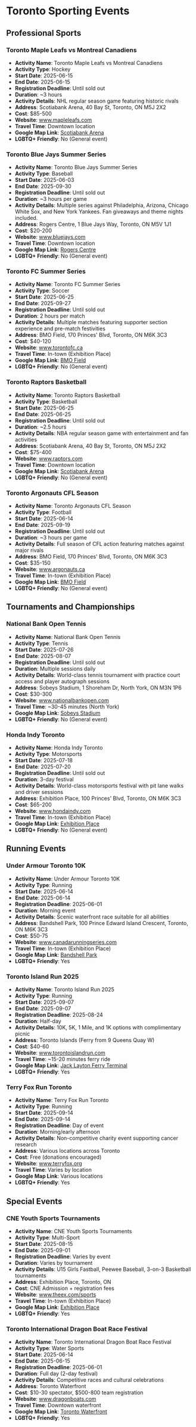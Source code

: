 # Toronto Sporting Events

## Professional Sports

### Toronto Maple Leafs vs Montreal Canadiens
- **Activity Name**: Toronto Maple Leafs vs Montreal Canadiens
- **Activity Type**: Hockey
- **Start Date**: 2025-06-15
- **End Date**: 2025-06-15
- **Registration Deadline**: Until sold out
- **Duration**: ~3 hours
- **Activity Details**: NHL regular season game featuring historic rivals
- **Address**: Scotiabank Arena, 40 Bay St, Toronto, ON M5J 2X2
- **Cost**: $85-500
- **Website**: www.mapleleafs.com
- **Travel Time**: Downtown location
- **Google Map Link**: [Scotiabank Arena](https://goo.gl/maps/SBA)
- **LGBTQ+ Friendly**: No (General event)

### Toronto Blue Jays Summer Series
- **Activity Name**: Toronto Blue Jays Summer Series
- **Activity Type**: Baseball
- **Start Date**: 2025-06-03
- **End Date**: 2025-09-30
- **Registration Deadline**: Until sold out
- **Duration**: ~3 hours per game
- **Activity Details**: Multiple series against Philadelphia, Arizona, Chicago White Sox, and New York Yankees. Fan giveaways and theme nights included.
- **Address**: Rogers Centre, 1 Blue Jays Way, Toronto, ON M5V 1J1
- **Cost**: $20-200
- **Website**: www.bluejays.com
- **Travel Time**: Downtown location
- **Google Map Link**: [Rogers Centre](https://goo.gl/maps/RC)
- **LGBTQ+ Friendly**: No (General event)

### Toronto FC Summer Series
- **Activity Name**: Toronto FC Summer Series
- **Activity Type**: Soccer
- **Start Date**: 2025-06-25
- **End Date**: 2025-09-27
- **Registration Deadline**: Until sold out
- **Duration**: 2 hours per match
- **Activity Details**: Multiple matches featuring supporter section experience and pre-match festivities
- **Address**: BMO Field, 170 Princes' Blvd, Toronto, ON M6K 3C3
- **Cost**: $40-120
- **Website**: www.torontofc.ca
- **Travel Time**: In-town (Exhibition Place)
- **Google Map Link**: [BMO Field](https://goo.gl/maps/BMO)
- **LGBTQ+ Friendly**: No (General event)

### Toronto Raptors Basketball
- **Activity Name**: Toronto Raptors Basketball
- **Activity Type**: Basketball
- **Start Date**: 2025-06-25
- **End Date**: 2025-06-25
- **Registration Deadline**: Until sold out
- **Duration**: ~2.5 hours
- **Activity Details**: NBA regular season game with entertainment and fan activities
- **Address**: Scotiabank Arena, 40 Bay St, Toronto, ON M5J 2X2
- **Cost**: $75-400
- **Website**: www.raptors.com
- **Travel Time**: Downtown location
- **Google Map Link**: [Scotiabank Arena](https://goo.gl/maps/SBA)
- **LGBTQ+ Friendly**: No (General event)

### Toronto Argonauts CFL Season
- **Activity Name**: Toronto Argonauts CFL Season
- **Activity Type**: Football
- **Start Date**: 2025-06-14
- **End Date**: 2025-09-19
- **Registration Deadline**: Until sold out
- **Duration**: ~3 hours per game
- **Activity Details**: Full season of CFL action featuring matches against major rivals
- **Address**: BMO Field, 170 Princes' Blvd, Toronto, ON M6K 3C3
- **Cost**: $35-150
- **Website**: www.argonauts.ca
- **Travel Time**: In-town (Exhibition Place)
- **Google Map Link**: [BMO Field](https://goo.gl/maps/BMO)
- **LGBTQ+ Friendly**: No (General event)

## Tournaments and Championships

### National Bank Open Tennis
- **Activity Name**: National Bank Open Tennis
- **Activity Type**: Tennis
- **Start Date**: 2025-07-26
- **End Date**: 2025-08-07
- **Registration Deadline**: Until sold out
- **Duration**: Multiple sessions daily
- **Activity Details**: World-class tennis tournament with practice court access and player autograph sessions
- **Address**: Sobeys Stadium, 1 Shoreham Dr, North York, ON M3N 1P6
- **Cost**: $30-300
- **Website**: www.nationalbankopen.com
- **Travel Time**: ~30-45 minutes (North York)
- **Google Map Link**: [Sobeys Stadium](https://goo.gl/maps/SS)
- **LGBTQ+ Friendly**: No (General event)

### Honda Indy Toronto
- **Activity Name**: Honda Indy Toronto
- **Activity Type**: Motorsports
- **Start Date**: 2025-07-18
- **End Date**: 2025-07-20
- **Registration Deadline**: Until sold out
- **Duration**: 3-day festival
- **Activity Details**: World-class motorsports festival with pit lane walks and driver sessions
- **Address**: Exhibition Place, 100 Princes' Blvd, Toronto, ON M6K 3C3
- **Cost**: $65-200
- **Website**: www.hondaindy.com
- **Travel Time**: In-town (Exhibition Place)
- **Google Map Link**: [Exhibition Place](https://goo.gl/maps/EP)
- **LGBTQ+ Friendly**: No (General event)

## Running Events

### Under Armour Toronto 10K
- **Activity Name**: Under Armour Toronto 10K
- **Activity Type**: Running
- **Start Date**: 2025-06-14
- **End Date**: 2025-06-14
- **Registration Deadline**: 2025-06-01
- **Duration**: Morning event
- **Activity Details**: Scenic waterfront race suitable for all abilities
- **Address**: Bandshell Park, 100 Prince Edward Island Crescent, Toronto, ON M6K 3C3
- **Cost**: $50-75
- **Website**: www.canadarunningseries.com
- **Travel Time**: In-town (Exhibition Place)
- **Google Map Link**: [Bandshell Park](https://goo.gl/maps/BP)
- **LGBTQ+ Friendly**: Yes

### Toronto Island Run 2025
- **Activity Name**: Toronto Island Run 2025
- **Activity Type**: Running
- **Start Date**: 2025-09-07
- **End Date**: 2025-09-07
- **Registration Deadline**: 2025-08-24
- **Duration**: Half-day
- **Activity Details**: 10K, 5K, 1 Mile, and 1K options with complimentary picnic
- **Address**: Toronto Islands (Ferry from 9 Queens Quay W)
- **Cost**: $40-60
- **Website**: www.torontoislandrun.com
- **Travel Time**: ~15-20 minutes ferry ride
- **Google Map Link**: [Jack Layton Ferry Terminal](https://goo.gl/maps/JL)
- **LGBTQ+ Friendly**: Yes

### Terry Fox Run Toronto
- **Activity Name**: Terry Fox Run Toronto
- **Activity Type**: Running
- **Start Date**: 2025-09-14
- **End Date**: 2025-09-14
- **Registration Deadline**: Day of event
- **Duration**: Morning/early afternoon
- **Activity Details**: Non-competitive charity event supporting cancer research
- **Address**: Various locations across Toronto
- **Cost**: Free (donations encouraged)
- **Website**: www.terryfox.org
- **Travel Time**: Varies by location
- **Google Map Link**: Various locations
- **LGBTQ+ Friendly**: Yes

## Special Events

### CNE Youth Sports Tournaments
- **Activity Name**: CNE Youth Sports Tournaments
- **Activity Type**: Multi-Sport
- **Start Date**: 2025-08-15
- **End Date**: 2025-09-01
- **Registration Deadline**: Varies by event
- **Duration**: Varies by tournament
- **Activity Details**: U15 Girls Fastball, Peewee Baseball, 3-on-3 Basketball tournaments
- **Address**: Exhibition Place, Toronto, ON
- **Cost**: CNE Admission + registration fees
- **Website**: www.theex.com/sports
- **Travel Time**: In-town (Exhibition Place)
- **Google Map Link**: [Exhibition Place](https://goo.gl/maps/EP)
- **LGBTQ+ Friendly**: Yes

### Toronto International Dragon Boat Race Festival
- **Activity Name**: Toronto International Dragon Boat Race Festival
- **Activity Type**: Water Sports
- **Start Date**: 2025-06-14
- **End Date**: 2025-06-15
- **Registration Deadline**: 2025-06-01
- **Duration**: Full day (2-day festival)
- **Activity Details**: Competitive races and cultural celebrations
- **Address**: Toronto Waterfront
- **Cost**: $10-30 spectator, $500-800 team registration
- **Website**: www.dragonboats.com
- **Travel Time**: Downtown waterfront
- **Google Map Link**: [Toronto Waterfront](https://goo.gl/maps/TW)
- **LGBTQ+ Friendly**: Yes 